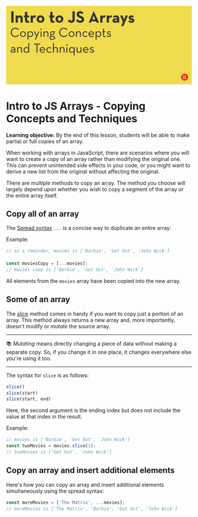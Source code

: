 ![Hero image](./assets/hero.png)

# Intro to JS Arrays - Copying Concepts and Techniques

**Learning objective:** By the end of this lesson, students will be able to make partial or full copies of an array.

When working with arrays in JavaScript, there are scenarios where you will want to create a copy of an array rather than modifying the original one. This can prevent unintended side effects in your code, or you might want to derive a new list from the original without affecting the original.

There are multiple methods to copy an array. The method you choose will largely depend upon whether you wish to copy a segment of the array or the entire array itself.

## Copy all of an array

The [Spread syntax](https://developer.mozilla.org/en-US/docs/Web/JavaScript/Reference/Operators/Spread_syntax) `...` is a concise way to duplicate an entire array:

Example:

```js
// as a reminder, movies is ['Barbie', 'Get Out', 'John Wick']

const moviesCopy = [...movies];
// movies copy is ['Barbie', 'Get Out', 'John Wick']
```
All elements from the `movies` array have been copied into the new array.

## Some of an array

The [slice](https://developer.mozilla.org/en-US/docs/Web/JavaScript/Reference/Global_Objects/Array/slice) method comes in handy if you want to copy just a portion of an array. This method always returns a new array and, more importantly, doesn't modify or *mutate* the source array.

___
:books: *Mutating* means directly changing a piece of data without making a separate copy. So, if you change it in one place, it changes everywhere else you're using it too.
___

The syntax for `slice` is as follows:

```js
slice()
slice(start)
slice(start, end)
```

Here, the second argument is the ending index but does not include the value at that index in the result.

Example:

```js
// movies is ['Barbie', 'Get Out', 'John Wick']
const twoMovies = movies.slice(1);
// twoMovies is ['Get Out', 'John Wick']
```

## Copy an array and insert additional elements

Here's how you can copy an array and insert additional elements simultaneously using the spread syntax:

```js
const moreMovies = ['The Matrix', ...movies];
// moreMovies is ['The Matrix', 'Barbie', 'Get Out', 'John Wick']
```
